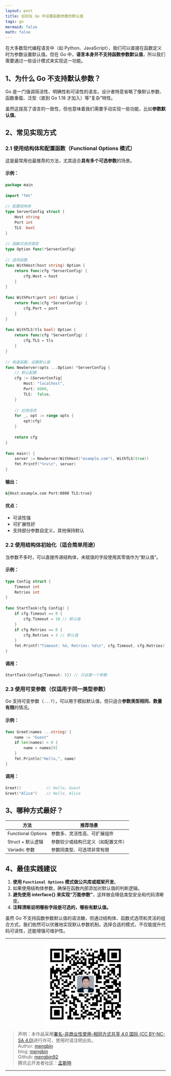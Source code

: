 ```yaml
---
layout: post
title: 如何在 Go 中设置函数参数的默认值
tags: go
mermaid: false
math: false
---  
```


在大多数现代编程语言中（如 Python、JavaScript），我们可以直接在函数定义时为参数设置默认值。但在 Go 中，**语言本身并不支持函数参数默认值**，所以我们需要通过一些设计模式来实现这一功能。

## 1、为什么 Go 不支持默认参数？

Go 是一门强调简洁性、明确性和可读性的语言。设计者特意省略了像默认参数、函数重载、泛型（直到 Go 1.18 才加入）等“复杂”特性。

虽然这提高了语言的一致性，但也意味着我们需要手动实现一些功能，比如**参数默认值**。

## 2、常见实现方式

### 2.1 使用结构体和配置函数（Functional Options 模式）

这是最常用也最推荐的方法，尤其适合**具有多个可选参数**的场景。

#### 示例：

```go
package main

import "fmt"

// 配置结构体
type ServerConfig struct {
	Host string
	Port int
	TLS  bool
}

// 函数式选项类型
type Option func(*ServerConfig)

// 选项函数
func WithHost(host string) Option {
	return func(cfg *ServerConfig) {
		cfg.Host = host
	}
}

func WithPort(port int) Option {
	return func(cfg *ServerConfig) {
		cfg.Port = port
	}
}

func WithTLS(tls bool) Option {
	return func(cfg *ServerConfig) {
		cfg.TLS = tls
	}
}

// 构造函数，设置默认值
func NewServer(opts ...Option) *ServerConfig {
	// 默认配置
	cfg := &ServerConfig{
		Host: "localhost",
		Port: 8080,
		TLS:  false,
	}

	// 应用选项
	for _, opt := range opts {
		opt(cfg)
	}

	return cfg
}

func main() {
	server := NewServer(WithHost("example.com"), WithTLS(true))
	fmt.Printf("%+v\n", server)
}
```

#### 输出：

```bash
&{Host:example.com Port:8080 TLS:true}
```

#### 优点：

* 可读性强
* 可扩展性好
* 支持部分参数自定义，其他保持默认

### 2.2 使用结构体初始化（适合简单用途）

当参数不多时，可以直接传递结构体，未赋值的字段使用其零值作为“默认值”。

#### 示例：

```go
type Config struct {
	Timeout int
	Retries int
}

func StartTask(cfg Config) {
	if cfg.Timeout == 0 {
		cfg.Timeout = 10 // 默认值
	}
	if cfg.Retries == 0 {
		cfg.Retries = 3 // 默认值
	}
	fmt.Printf("Timeout: %d, Retries: %d\n", cfg.Timeout, cfg.Retries)
}
```

#### 调用：

```go
StartTask(Config{Timeout: 5}) // 只设置一个参数
```

### 2.3 使用可变参数（仅适用于同一类型参数）

Go 支持可变参数（`...T`），可以用于模拟默认值，但只适合**参数类型相同、数量有限**的情况。

#### 示例：

```go
func Greet(names ...string) {
	name := "Guest"
	if len(names) > 0 {
		name = names[0]
	}
	fmt.Println("Hello,", name)
}
```

#### 调用：

```go
Greet()           // Hello, Guest
Greet("Alice")    // Hello, Alice
```

## 3、哪种方式最好？

| 方法                 | 推荐场景              |
| ------------------ | ----------------- |
| Functional Options | 参数多、灵活性高、可扩展组件    |
| Struct + 默认逻辑      | 参数较少或结构已定义（如配置文件） |
| Variadic 参数        | 参数同类型、可选项非常有限     |

## 4、最佳实践建议

1. **使用 `Functional Options` 模式做公共库或框架开发**。
2. 如果使用结构体参数，确保在函数内部添加对默认值的判断逻辑。
3. **避免使用 interface{} 来实现“万能参数”**，这样做会降低类型安全和代码清晰度。
4. **注释清晰说明哪些字段是可选的，哪些有默认值。**

虽然 Go 不支持函数参数默认值的语法糖，但通过结构体、函数式选项和灵活的组合方式，我们依然可以优雅地实现默认参数机制。选择合适的模式，不仅能提升代码可读性，还能增强可维护性。

---

<div align="center">
  <img src="../img/qrcode_wechat.jpg" alt="孟斯特">
</div>

> 声明：本作品采用[署名-非商业性使用-相同方式共享 4.0 国际 (CC BY-NC-SA 4.0)](https://creativecommons.org/licenses/by-nc-sa/4.0/deed.zh)进行许可，使用时请注明出处。  
> Author: [mengbin](mengbin1992@outlook.com)  
> blog: [mengbin](https://mengbin.top)  
> Github: [mengbin92](https://mengbin92.github.io/)  
> 腾讯云开发者社区：[孟斯特](https://cloud.tencent.com/developer/user/6649301)  
---